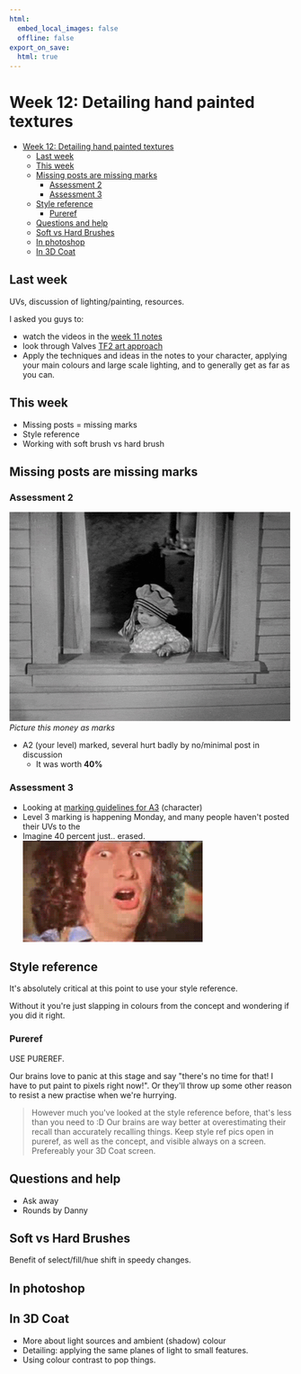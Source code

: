 ```yaml
---
html:
  embed_local_images: false
  offline: false
export_on_save:
  html: true
---
```

# Week 12: Detailing hand painted textures

<!-- @import "[TOC]" {cmd="toc" depthFrom=2 depthTo=3 orderedList=false} -->

<!-- code_chunk_output -->

- [Week 12: Detailing hand painted textures](#week-12-detailing-hand-painted-textures)
  - [Last week](#last-week)
  - [This week](#this-week)
  - [Missing posts are missing marks](#missing-posts-are-missing-marks)
    - [Assessment 2](#assessment-2)
    - [Assessment 3](#assessment-3)
  - [Style reference](#style-reference)
    - [Pureref](#pureref)
  - [Questions and help](#questions-and-help)
  - [Soft vs Hard Brushes](#soft-vs-hard-brushes)
  - [In photoshop](#in-photoshop)
  - [In 3D Coat](#in-3d-coat)

<!-- /code_chunk_output -->

## Last week

UVs, discussion of lighting/painting, resources.

I asked you guys to: 
* watch the videos in the [week 11 notes](week11_notes.html#amazing-resources)
* look through Valves [TF2 art approach](week11_notes.html#game-study-tf2s-art-approach)
* Apply the techniques and ideas in the notes to your character, applying your main colours and large scale lighting, and to generally get as far as you can.

## This week

* Missing posts = missing marks
* Style reference
* Working with soft brush vs hard brush


## Missing posts are missing marks

### Assessment 2

![](assets/week12/money_marks_out_window.gif)
_Picture this money as marks_

* A2 (your level) marked, several hurt badly by no/minimal post in discussion
  - It was worth **40%**

### Assessment 3
* Looking at [marking guidelines for A3](https://laureate-au.blackboard.com/webapps/blackboard/content/listContentEditable.jsp?content_id=_8008777_1&course_id=_75841_1) (character)
* Level 3 marking is happening Monday, and many people haven't posted their UVs to the 
* Imagine 40 percent just.. erased.
![](assets/week12/40_percent_horrified.gif)
 

## Style reference

It's absolutely critical at this point to use your style reference.

Without it you're just slapping in colours from the concept and wondering if you did it right. 

### Pureref

USE PUREREF.

Our brains love to panic at this stage and say "there's no time for that! I have to put paint to pixels right now!". Or they'll throw up some other reason to resist a new practise when we're hurrying.

> However much you've looked at the style reference before, that's less than you need to :D Our brains are way better at overestimating their recall than accurately recalling things. 
> Keep style ref pics open in pureref, as well as the concept, and visible always on a 
screen. Prefereably your 3D Coat screen.


## Questions and help

- Ask away
- Rounds by Danny

## Soft vs Hard Brushes

Benefit of select/fill/hue shift in speedy changes.

## In photoshop

## In 3D Coat


* More about light sources and ambient (shadow) colour
* Detailing: applying the same planes of light to small features.
* Using colour contrast to pop things.

